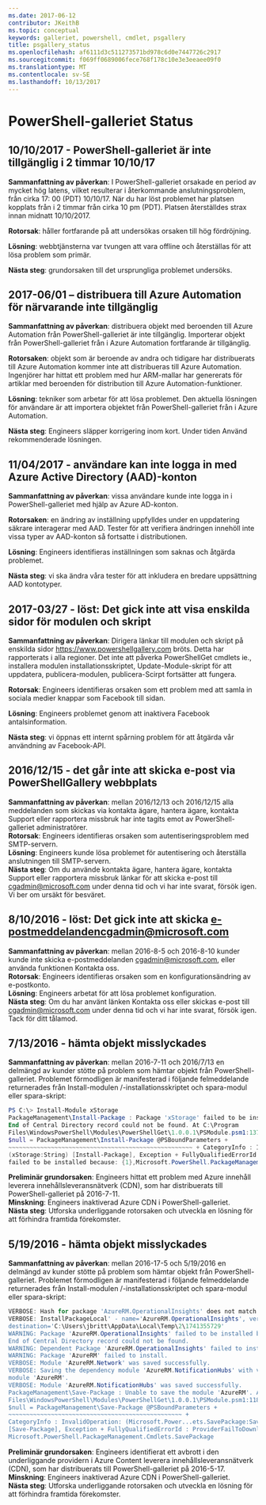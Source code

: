 ```yaml
---
ms.date: 2017-06-12
contributor: JKeithB
ms.topic: conceptual
keywords: galleriet, powershell, cmdlet, psgallery
title: psgallery_status
ms.openlocfilehash: af6111d3c511273571bd978c6d0e7447726c2917
ms.sourcegitcommit: f069ff0689006fece768f178c10e3e3eeaee09f0
ms.translationtype: MT
ms.contentlocale: sv-SE
ms.lasthandoff: 10/13/2017
---
```

<a name="powershell-gallery-status"></a>PowerShell-galleriet Status
=========================
## <a name="10102017---powershell-gallery-unavailable-for-2-hours-101017"></a>10/10/2017 - PowerShell-galleriet är inte tillgänglig i 2 timmar 10/10/17

__Sammanfattning av påverkan__: I PowerShell-galleriet orsakade en period av mycket hög latens, vilket resulterar i återkommande anslutningsproblem, från cirka 17: 00 (PDT) 10/10/17. När du har löst problemet har platsen kopplats från i 2 timmar från cirka 10 pm (PDT). Platsen återställdes strax innan midnatt 10/10/2017. 
 
__Rotorsak__: håller fortfarande på att undersökas orsaken till hög fördröjning.

__Lösning__: webbtjänsterna var tvungen att vara offline och återställas för att lösa problem som primär. 

__Nästa steg__: grundorsaken till det ursprungliga problemet undersöks.

## <a name="06012017---deploy-to-azure-automation-currently-unavailable"></a>2017-06/01 – distribuera till Azure Automation för närvarande inte tillgänglig

__Sammanfattning av påverkan__: distribuera objekt med beroenden till Azure Automation från PowerShell-galleriet är inte tillgänglig.  Importerar objekt från PowerShell-galleriet från i Azure Automation fortfarande är tillgänglig.  
 
__Rotorsaken__: objekt som är beroende av andra och tidigare har distribuerats till Azure Automation kommer inte att distribueras till Azure Automation. Ingenjörer har hittat ett problem med hur ARM-mallar har genererats för artiklar med beroenden för distribution till Azure Automation-funktioner.

__Lösning__: tekniker som arbetar för att lösa problemet.  Den aktuella lösningen för användare är att importera objektet från PowerShell-galleriet från i Azure Automation. 

__Nästa steg__: Engineers släpper korrigering inom kort.  Under tiden Använd rekommenderade lösningen. 


## <a name="04112017---users-unable-to-log-in-with-azure-active-directory-aad-accounts"></a>11/04/2017 - användare kan inte logga in med Azure Active Directory (AAD)-konton

__Sammanfattning av påverkan__: vissa användare kunde inte logga in i PowerShell-galleriet med hjälp av Azure AD-konton. 
 
__Rotorsaken__: en ändring av inställning uppfylldes under en uppdatering säkrare interagerar med AAD. Tester för att verifiera ändringen innehöll inte vissa typer av AAD-konton så fortsatte i distributionen.

__Lösning__: Engineers identifieras inställningen som saknas och åtgärda problemet. 

__Nästa steg__: vi ska ändra våra tester för att inkludera en bredare uppsättning AAD kontotyper.

## <a name="03272017---resolved-unable-to-see-individual-module-and-script-pages"></a>2017-03/27 - löst: Det gick inte att visa enskilda sidor för modulen och skript

__Sammanfattning av påverkan__: Dirigera länkar till modulen och skript på enskilda sidor https://www.powershellgallery.com bröts. Detta har rapporterats i alla regioner. Det inte att påverka PowerShellGet cmdlets ie., installera modulen installationsskriptet, Update-Module-skript för att uppdatera, publicera-modulen, publicera-Scirpt fortsätter att fungera.

__Rotorsak__: Engineers identifieras orsaken som ett problem med att samla in sociala medier knappar som Facebook till sidan.  

__Lösning__: Engineers problemet genom att inaktivera Facebook antalsinformation.

__Nästa steg__: vi öppnas ett internt spårning problem för att åtgärda vår användning av Facebook-API.

## <a name="12152016---unable-to-send-emails-via-powershellgallery-website"></a>2016/12/15 - det går inte att skicka e-post via PowerShellGallery webbplats

__Sammanfattning av påverkan__: mellan 2016/12/13 och 2016/12/15 alla meddelanden som skickas via kontakta ägare, hantera ägare, kontakta Support eller rapportera missbruk har inte tagits emot av PowerShell-galleriet administratörer.  
__Rotorsak__: Engineers identifieras orsaken som autentiseringsproblem med SMTP-servern.  
__Lösning__: Engineers kunde lösa problemet för autentisering och återställa anslutningen till SMTP-servern.  
__Nästa steg__: Om du använde kontakta ägare, hantera ägare, kontakta Support eller rapportera missbruk länkar för att skicka e-post till cgadmin@microsoft.com under denna tid och vi har inte svarat, försök igen. Vi ber om ursäkt för besväret.  



## <a name="8102016---resolved-unable-to-send-emails-to-cgadminmicrosoftcom"></a>8/10/2016 - löst: Det gick inte att skicka e-postmeddelandencgadmin@microsoft.com

__Sammanfattning av påverkan__: mellan 2016-8-5 och 2016-8-10 kunder kunde inte skicka e-postmeddelanden cgadmin@microsoft.com, eller använda funktionen Kontakta oss.  
__Rotorsak__: Engineers identifieras orsaken som en konfigurationsändring av e-postkonto.  
__Lösning__: Engineers arbetat för att lösa problemet konfiguration.  
__Nästa steg__: Om du har använt länken Kontakta oss eller skickas e-post till cgadmin@microsoft.com under denna tid och vi har inte svarat, försök igen. Tack för ditt tålamod.



## <a name="7132016---download-items-failed"></a>7/13/2016 - hämta objekt misslyckades

__Sammanfattning av påverkan__: mellan 2016-7-11 och 2016/7/13 en delmängd av kunder stötte på problem som hämtar objekt från PowerShell-galleriet. Problemet förmodligen är manifesterad i följande felmeddelande returnerades från Install-modulen /-installationsskriptet och spara-modul eller spara-skript:

```powershell
PS C:\> Install-Module xStorage 
PackageManagement\Install-Package : Package 'xStorage' failed to be installed because: 
End of Central Directory record could not be found. At C:\Program 
Files\WindowsPowerShell\Modules\PowerShellGet\1.0.0.1\PSModule.psm1:1375 char:21 + ... 
$null = PackageManagement\Install-Package @PSBoundParameters + 
~~~~~~~~~~~~~~~~~~~~~~~~~~~~~~~~~~~~~~~~~~~~~~~~~~~~ + CategoryInfo : InvalidResult: 
(xStorage:String) [Install-Package], Exception + FullyQualifiedErrorId : Package '{0}' 
failed to be installed because: {1},Microsoft.PowerShell.PackageManagement.Cmdlets.InstallPackage 
```

__Preliminär grundorsaken__: Engineers hittat ett problem med Azure innehåll leverera innehållsleveransnätverk (CDN), som har distribuerats till PowerShell-galleriet på 2016-7-11.  
__Minskning__: Engineers inaktiverad Azure CDN i PowerShell-galleriet.  
__Nästa steg__: Utforska underliggande rotorsaken och utveckla en lösning för att förhindra framtida förekomster.


## <a name="5192016---download-items-failed"></a>5/19/2016 - hämta objekt misslyckades
__Sammanfattning av påverkan__: mellan 2016-17-5 och 5/19/2016 en delmängd av kunder stötte på problem som hämtar objekt från PowerShell-galleriet. Problemet förmodligen är manifesterad i följande felmeddelande returnerades från Install-modulen /-installationsskriptet och spara-modul eller spara-skript:

```powershell
VERBOSE: Hash for package 'AzureRM.OperationalInsights' does not match hash provided from the server.
VERBOSE: InstallPackageLocal' - name='AzureRM.OperationalInsights', version='1.0.8',
destination='C:\Users\jbritt\AppData\Local\Temp\2\1741355729'
WARNING: Package 'AzureRM.OperationalInsights' failed to be installed because: 
End of Central Directory record could not be found. 
WARNING: Dependent Package 'AzureRM.OperationalInsights' failed to install. 
WARNING: Package 'AzureRM' failed to install. 
VERBOSE: Module 'AzureRM.Network' was saved successfully. 
VERBOSE: Saving the dependency module 'AzureRM.NotificationHubs' with version '1.0.8' for the 
module 'AzureRM'. 
VERBOSE: Module 'AzureRM.NotificationHubs' was saved successfully. 
PackageManagement\Save-Package : Unable to save the module 'AzureRM'. At C:\Program 
Files\WindowsPowerShell\Modules\PowerShellGet\1.0.0.1\PSModule.psm1:1187 char:21 + 
$null = PackageManagement\Save-Package @PSBoundParameters + 
~~~~~~~~~~~~~~~~~~~~~~~~~~~~~~~~~~~~~~~~~~~~~~~~~ + 
CategoryInfo : InvalidOperation: (Microsoft.Power...ets.SavePackage:SavePackage) 
[Save-Package], Exception + FullyQualifiedErrorId : ProviderFailToDownloadFile,
Microsoft.PowerShell.PackageManagement.Cmdlets.SavePackage 
```

__Preliminär grundorsaken__: Engineers identifierat ett avbrott i den underliggande providern i Azure Content leverera innehållsleveransnätverk (CDN), som har distribuerats till PowerShell-galleriet på 2016-5-17.  
__Minskning__: Engineers inaktiverad Azure CDN i PowerShell-galleriet.  
__Nästa steg__: Utforska underliggande rotorsaken och utveckla en lösning för att förhindra framtida förekomster.

